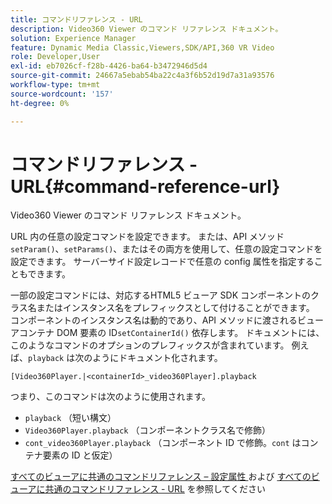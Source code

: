 ```yaml
---
title: コマンドリファレンス - URL
description: Video360 Viewer のコマンド リファレンス ドキュメント。
solution: Experience Manager
feature: Dynamic Media Classic,Viewers,SDK/API,360 VR Video
role: Developer,User
exl-id: eb7026cf-f28b-4426-ba64-b3472946d5d4
source-git-commit: 24667a5ebab54ba22c4a3f6b52d19d7a31a93576
workflow-type: tm+mt
source-wordcount: '157'
ht-degree: 0%

---
```


# コマンドリファレンス - URL{#command-reference-url}

Video360 Viewer のコマンド リファレンス ドキュメント。

URL 内の任意の設定コマンドを設定できます。 または、API メソッド `setParam()`、`setParams()`、またはその両方を使用して、任意の設定コマンドを設定できます。 サーバーサイド設定レコードで任意の config 属性を指定することもできます。

一部の設定コマンドには、対応するHTML5 ビューア SDK コンポーネントのクラス名またはインスタンス名をプレフィックスとして付けることができます。 コンポーネントのインスタンス名は動的であり、API メソッドに渡されるビューアコンテナ DOM 要素の ID`setContainerId()` 依存します。 ドキュメントには、このようなコマンドのオプションのプレフィックスが含まれています。 例えば、`playback` は次のようにドキュメント化されます。

```
[Video360Player.|<containerId>_video360Player].playback
```

つまり、このコマンドは次のように使用されます。

* `playback` （短い構文）
* `Video360Player.playback` （コンポーネントクラス名で修飾）
* `cont_video360Player.playback` （コンポーネント ID で修飾。`cont` はコンテナ要素の ID と仮定）

[ すべてのビューアに共通のコマンドリファレンス – 設定属性 ](../../../r-html5-viewer-20-cmdref-configattrib/r-html5-viewer-20-cmdref-configattrib.md#concept-850e0f2c49b949deb7cfbfd330d329bd) および [ すべてのビューアに共通のコマンドリファレンス - URL](../../../c-html5-viewer-20-cmdref-url/c-html5-viewer-20-cmdref-url.md#concept-9b337f349b7b406b8c33c7ee96b3e226) を参照してください

